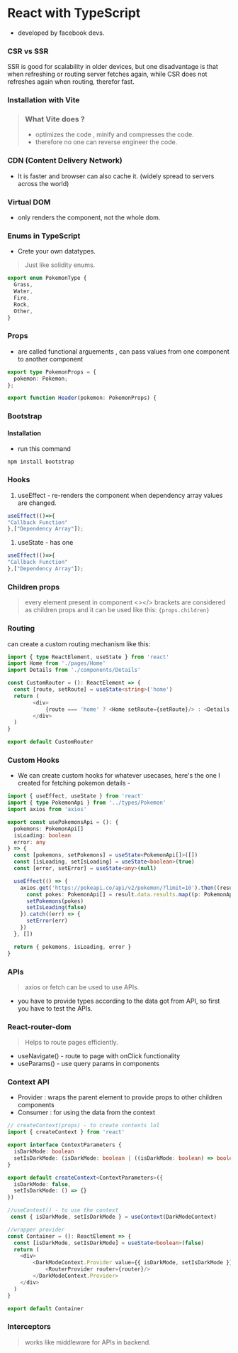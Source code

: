 # React with TypeScript

- developed by facebook devs.

### CSR vs SSR

SSR is good for scalability in older devices, but one disadvantage is that when refreshing or routing server fetches again, while CSR does not refreshes again when routing, therefor fast.

### Installation with Vite

> ### What Vite does ? 
> - optimizes the code , minify and compresses the code.
> - therefore no one can reverse engineer the code.

### CDN (Content Delivery Network)

- It is faster and browser can also cache it. (widely spread to servers across the world)

### Virtual DOM

- only renders the component, not the whole dom.

### Enums in TypeScript
- Crete your own datatypes.
> Just like solidity enums.

```typescript
export enum PokemonType {
  Grass,
  Water,
  Fire,
  Rock,
  Other,
}
```

### Props 
- are called functional arguements , can pass values from one component to another component
```typescript
export type PokemonProps = {
  pokemon: Pokemon;
};

export function Header(pokemon: PokemonProps) {
```

### Bootstrap 

#### Installation
- run this command
```
npm install bootstrap
```

### Hooks

1) useEffect - re-renders the component when dependency array values are changed.
```typescript
useEffect(()=>{
"Callback Function"
},["Dependency Array"]);
```  
1) useState - has one 
```typescript
useEffect(()=>{
"Callback Function"
},["Dependency Array"]);
```  

### Children props

> every element present in component <></> brackets are considered as children props and it can be used like this:
```{props.children}```

### Routing

can create a custom routing mechanism like this: 

```typescript
import { type ReactElement, useState } from 'react'
import Home from './pages/Home'
import Details from './components/Details'

const CustomRouter = (): ReactElement => {
  const [route, setRoute] = useState<string>('home')
  return (
        <div>
            {route === 'home' ? <Home setRoute={setRoute}/> : <Details id={parseInt(route.split('/')[1])}/>}
        </div>
  )
}

export default CustomRouter

```

### Custom Hooks

- We can create custom hooks for whatever usecases, here's the one I created for fetching pokemon details - 

```typescript
import { useEffect, useState } from 'react'
import { type PokemonApi } from '../types/Pokemon'
import axios from 'axios'

export const usePokemonsApi = (): {
  pokemons: PokemonApi[]
  isLoading: boolean
  error: any
} => {
  const [pokemons, setPokemons] = useState<PokemonApi[]>([])
  const [isLoading, setIsLoading] = useState<boolean>(true)
  const [error, setError] = useState<any>(null)

  useEffect(() => {
    axios.get('https://pokeapi.co/api/v2/pokemon/?limit=10').then((result) => {
      const pokes: PokemonApi[] = result.data.results.map((p: PokemonApi, index: number) => ({ ...p, id: index + 1 }))
      setPokemons(pokes)
      setIsLoading(false)
    }).catch((err) => {
      setError(err)
    })
  }, [])

  return { pokemons, isLoading, error }
}

```

### APIs

> axios or fetch can be used to use APIs.

- you have to provide types according to the data got from API, so first you have to test the APIs.

### React-router-dom

> Helps to route pages efficiently.

- useNavigate() - route to page with onClick functionality
- useParams() - use query params in components

### Context API

- Provider : wraps the parent element to provide props to other children components
- Consumer : for using the data from the context

```typescript
// createContext(props) - to create contexts lol
import { createContext } from 'react'

export interface ContextParameters {
  isDarkMode: boolean
  setIsDarkMode: (isDarkMode: boolean | ((isDarkMode: boolean) => boolean)) => void
}

export default createContext<ContextParameters>({
  isDarkMode: false,
  setIsDarkMode: () => {}
})

//useContext() - to use the context
 const { isDarkMode, setIsDarkMode } = useContext(DarkModeContext)

//wrapper provider
const Container = (): ReactElement => {
  const [isDarkMode, setIsDarkMode] = useState<boolean>(false)
  return (
    <div>
        <DarkModeContext.Provider value={{ isDarkMode, setIsDarkMode }}>
            <RouterProvider router={router}/>
        </DarkModeContext.Provider>
    </div>
  )
}

export default Container
```

### Interceptors 

> works like middleware for APIs in backend.
